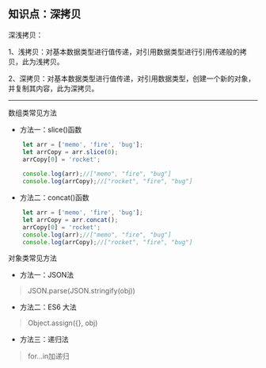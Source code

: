 ## 知识点：深拷贝

深浅拷贝：

1、浅拷贝：对基本数据类型进行值传递，对引用数据类型进行引用传递般的拷贝，此为浅拷贝。

2、深拷贝：对基本数据类型进行值传递，对引用数据类型，创建一个新的对象，并复制其内容，此为深拷贝。

---

数组类常见方法

* 方法一：slice()函数
```javascript
    let arr = ['memo', 'fire', 'bug'];
    let arrCopy = arr.slice(0);
    arrCopy[0] = 'rocket';
    
    console.log(arr);//["memo", "fire", "bug"]
    console.log(arrCopy);//["rocket", "fire", "bug"]
```
* 方法二：concat()函数
```javascript
    let arr = ['memo', 'fire', 'bug'];
    let arrCopy = arr.concat();
    arrCopy[0] = 'rocket';
    console.log(arr);//["memo", "fire", "bug"]
    console.log(arrCopy);//["rocket", "fire", "bug"]
```

对象类常见方法

* 方法一：JSON法

>JSON.parse(JSON.stringify(obj))

* 方法二：ES6 大法    
    
>Object.assign({}, obj)

* 方法三：递归法

>for...in加递归


